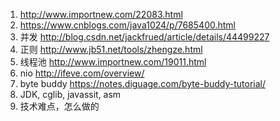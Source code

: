 
1. http://www.importnew.com/22083.html 
2. https://www.cnblogs.com/java1024/p/7685400.html
3. 并发 http://blog.csdn.net/jackfrued/article/details/44499227
4. 正则 http://www.jb51.net/tools/zhengze.html
5. 线程池 http://www.importnew.com/19011.html
6. nio http://ifeve.com/overview/
7. byte buddy https://notes.diguage.com/byte-buddy-tutorial/
8. JDK, cglib, javassit, asm
9. 技术难点，怎么做的